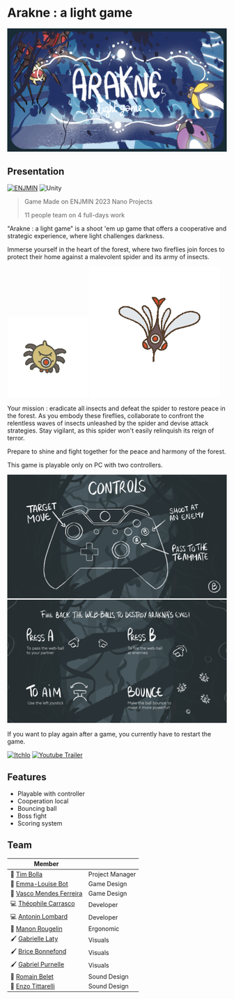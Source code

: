 # **Arakne : a light game**

![Cover](img/cover.png)

## Presentation
[![ENJMIN](https://img.shields.io/badge/%20ENJMIN-c1002a?style=for-the-badge)](https://enjmin.cnam.fr/)
![Unity](https://img.shields.io/badge/Unity-100000?style=for-the-badge&logo=unity&logoColor=white)

>Game Made on ENJMIN 2023 Nano Projects
>
>11 people team on 4 full-days work

"Arakne : a light game" is a shoot 'em up game that offers a cooperative and strategic experience, where light challenges darkness.

Immerse yourself in the heart of the forest, where two fireflies join forces to protect their home against a malevolent spider and its army of insects. 

![fly](img/fly.gif)
![mosquito](img/mosquito.gif)

Your mission : eradicate all insects and defeat the spider to restore peace in the forest. As you embody these fireflies, collaborate to confront the relentless waves of insects unleashed by the spider and devise attack strategies. Stay vigilant, as this spider won't easily relinquish its reign of terror.

Prepare to shine and fight together for the peace and harmony of the forest.



This game is playable only on PC with two controllers.

![Control Schema](img/controls.png)
![Controls](img/controls.gif)

If you want to play again after a game, you currently have to restart the game.

[![ItchIo](https://img.shields.io/badge/Itch.io-FA5C5C?style=for-the-badge&logo=itchdotio&logoColor=white)](https://boolti.itch.io/araknealightgame)
[![Youtube Trailer](https://img.shields.io/badge/Trailer-ff0000?style=for-the-badge&logo=youtube)](https://www.youtube.com/watch?v=K5TqSyxehdk)


## Features

- Playable with controller
- Cooperation local
- Bouncing ball
- Boss fight
- Scoring system

## Team

| Member  |   |
| ----- | - |
| 👔 [Tim Bolla](https://boolti.itch.io/)                   | Project Manager   |
| 🎲 [Emma-Louise Bot](https://malou76.itch.io/)            | Game Design       |
| 🎲 [Vasco Mendes Ferreira](https://itch.io/profile/worlix)| Game Design       |
| 💻 [Théophile Carrasco](https://eyecrown.itch.io/)        | Developer         |
| 💻 [Antonin Lombard](https://antonin-lombard.itch.io/)    | Developer         |
| 🧠 [Manon Rougelin](https://manonrgln.itch.io/)           | Ergonomic         |
| 🖌️ [Gabrielle Laty](https://itch.io/profile/gabrioche)    | Visuals           |
| 🖌️ [Brice Bonnefond](https://bryssbo.itch.io/)            | Visuals           |
| 🖌️ [Gabriel Purnelle](https://shinobouu.itch.io/)         | Visuals           |
| 🎵 [Romain Belet](https://swiitsh.itch.io/)               | Sound Design      |
| 🎵 [Enzo Tittarelli](https://kygen-sondidier.itch.io/)    | Sound Design      |